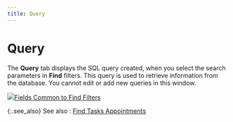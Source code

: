 ```yaml
---
title: Query
---
```


# Query


The **Query** tab displays the SQL query created, when you select the search parameters in **Find** filters. This query is used to retrieve information from the database. You cannot edit or add new queries in this window.


![]({{site.cm_baseurl}}/img/lens.gif)[Fields Common to Find Filters]({{site.wwe_chm}}/advanced-options/find-function/custom_field_wwe_find_filter.html)


{:.see_also}
See also
: [Find Tasks Appointments]({{site.cm_baseurl}}/find-tasks-appointments/find_tasks_appointments.html)
